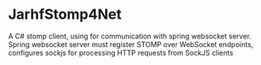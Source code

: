 # JarhfStomp4Net
A C# stomp client, using for communication with spring websocket server.  
Spring websocket server must register STOMP over WebSocket endpoints, configures sockjs for processing HTTP requests from SockJS clients

  
# 
